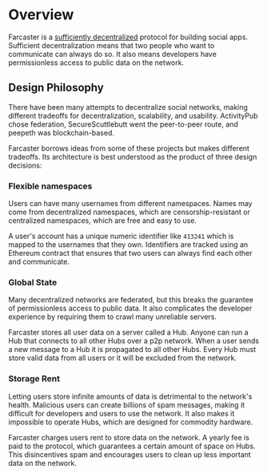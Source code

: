 # Overview

Farcaster is a [sufficiently decentralized](https://www.varunsrinivasan.com/2022/01/11/sufficient-decentralization-for-social-networks) protocol for building social apps. Sufficient decentralization means that two people who want to communicate can always do so. It also means developers have permissionless access to public data on the network. 

## Design Philosophy

There have been many attempts to decentralize social networks, making different tradeoffs for decentralization, scalability, and usability. ActivityPub chose federation, SecureScuttlebutt went the peer-to-peer route, and peepeth was blockchain-based. 

Farcaster borrows ideas from some of these projects but makes different tradeoffs. Its architecture is best understood as the product of three design decisions:

### Flexible namespaces

Users can have many usernames from different namespaces. Names may come from decentralized namespaces, which are censorship-resistant or centralized namespaces, which are free and easy to use. 

A user's account has a unique numeric identifier like `413241` which is mapped to the usernames that they own. Identifiers are tracked using an Ethereum contract that ensures that two users can always find each other and communicate. 

### Global State

Many decentralized networks are federated, but this breaks the guarantee of permissionless access to public data. It also complicates the developer experience by requiring them to crawl many unreliable servers.

Farcaster stores all user data on a server called a Hub. Anyone can run a Hub that connects to all other Hubs over a p2p network. When a user sends a new message to a Hub it is propagated to all other Hubs. Every Hub must store valid data from all users or it will be excluded from the network.   

### Storage Rent

Letting users store infinite amounts of data is detrimental to the network's health. Malicious users can create billions of spam messages, making it difficult for developers and users to use the network. It also makes it impossible to operate Hubs, which are designed for commodity hardware. 

Farcaster charges users rent to store data on the network. A yearly fee is paid to the protocol, which guarantees a certain amount of space on Hubs. This disincentives spam and encourages users to clean up less important data on the network.
